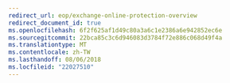 ```yaml
---
redirect_url: eop/exchange-online-protection-overview
redirect_document_id: true
ms.openlocfilehash: 6f2f625af1d49c80a3a6c1e2386a6e942852ec6e
ms.sourcegitcommit: 22bca85c3c6d946083d3784f72e886c068d49f4a
ms.translationtype: MT
ms.contentlocale: zh-TW
ms.lasthandoff: 08/06/2018
ms.locfileid: "22027510"
---
```


